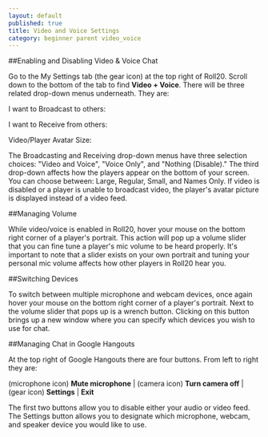 ```yaml
---
layout: default
published: true
title: Video and Voice Settings
category: beginner parent video_voice
---
```


##Enabling and Disabling Video & Voice Chat

Go to the My Settings tab (the gear icon) at the top right of Roll20. Scroll down to the bottom of the tab to find **Video + Voice**. There will be three related drop-down menus underneath. They are:

I want to Broadcast to others:

I want to Receive from others:

Video/Player Avatar Size:

The Broadcasting and Receiving drop-down menus have three selection choices: "Video and Voice", "Voice Only", and "Nothing (Disable)." The third drop-down affects how the players appear on the bottom of your screen. You can choose between: Large, Regular, Small, and Names Only. If video is disabled or a player is unable to broadcast video, the player's avatar picture is displayed instead of a video feed.

##Managing Volume

While video/voice is enabled in Roll20, hover your mouse on the bottom right corner of a player's portrait. This action will pop up a volume slider that you can fine tune a player's mic volume to be heard properly. It's important to note that a slider exists on your own portrait and tuning your personal mic volume affects how other players in Roll20 hear you.

##Switching Devices

To switch between multiple microphone and webcam devices, once again hover your mouse on the bottom right corner of a player's portrait. Next to the volume slider that pops up is a wrench button. Clicking on this button brings up a new window where you can specify which devices you wish to use for chat.

##Managing Chat in Google Hangouts

At the top right of Google Hangouts there are four buttons. From left to right they are:

(microphone icon) **Mute microphone** | (camera icon) **Turn camera off** | (gear icon) **Settings** | **Exit**

The first two buttons allow you to disable either your audio or video feed. The Settings button allows you to designate which microphone, webcam, and speaker device you would like to use.